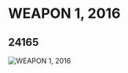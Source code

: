# WEAPON 1, 2016
## 24165
![WEAPON 1, 2016](https://lc-www-live-s.legocdn.com/media/bricks/5/2/6150659.jpg)